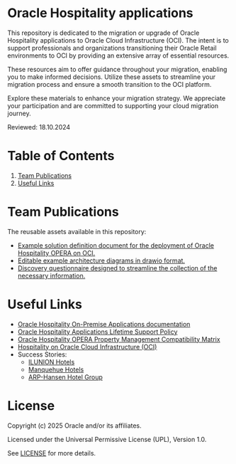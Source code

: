 # Oracle Hospitality applications
 
This repository is dedicated to the migration or upgrade of Oracle Hospitality applications to Oracle Cloud Infrastructure (OCI). The intent is to support professionals and organizations transitioning their Oracle Retail environments to OCI by providing an extensive array of essential resources.

These resources aim to offer guidance throughout your migration, enabling you to make informed decisions. Utilize these assets to streamline your migration process and ensure a smooth transition to the OCI platform.

Explore these materials to enhance your migration strategy. We appreciate your participation and are committed to supporting your cloud migration journey.

Reviewed: 18.10.2024

# Table of Contents
 
1. [Team Publications](#team-publications)
2. [Useful Links](#useful-links)

# Team Publications

The reusable assets available in this repository:

 - [Example solution definition document for the deployment of Oracle Hospitality OPERA on OCI.](./opera-solution-definition)
 - [Editable example architecture diagrams in drawio format.](./opera-solution-definition/files/images/opera-physical-arch.drawio)
 - [Discovery questionnaire designed to streamline the collection of the necessary information.](./hospitality-discovery-questionnaire)

# Useful Links
 
- [Oracle Hospitality On-Premise Applications documentation](https://docs.oracle.com/en/industries/hospitality/index.html)
- [Oracle Hospitality Applications Lifetime Support Policy](https://www.oracle.com/us/assets/lifetime-support-applications-069216.pdf)
- [Oracle Hospitality OPERA Property Management Compatibility Matrix](https://docs.oracle.com/cd/E98457_01/docs/F18435.pdf)
- [Hospitality on Oracle Cloud Infrastructure (OCI)](https://www.oracle.com/hospitality/cloud/)
- Success Stories:
  - [ILUNION Hotels](https://youtu.be/7z71L1yQAJk)
  - [Manquehue Hotels](https://youtu.be/ThabGG3KIyg)
  - [ARP-Hansen Hotel Group](https://youtu.be/V2j2r9JmGTM)


# License
 
Copyright (c) 2025 Oracle and/or its affiliates.
 
Licensed under the Universal Permissive License (UPL), Version 1.0.
 
See [LICENSE](https://github.com/oracle-devrel/technology-engineering/blob/main/LICENSE) for more details.
